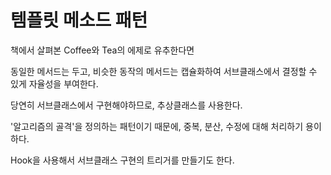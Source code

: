 # 템플릿 메소드 패턴
 
책에서 살펴본 Coffee와 Tea의 에제로 유추한다면

동일한 메서드는 두고, 비슷한 동작의 메서드는 캡슐화하여 서브클래스에서 결정할 수 있게
자율성을 부여한다.


당연히 서브클래스에서 구현해야하므로, 추상클래스를 사용한다.


'알고리즘의 골격'을 정의하는 패턴이기 때문에, 중복, 분산, 수정에 대해 처리하기 용이하다.

Hook을 사용해서 서브클래스 구현의 트리거를 만들기도 한다.



